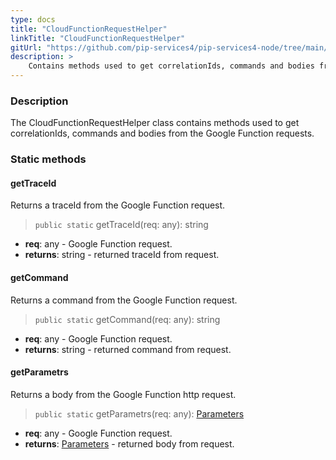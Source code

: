 ```yaml
---
type: docs
title: "CloudFunctionRequestHelper"
linkTitle: "CloudFunctionRequestHelper"
gitUrl: "https://github.com/pip-services4/pip-services4-node/tree/main/pip-services4-gcp-node"
description: >
    Contains methods used to get correlationIds, commands and bodies from the Google Function requests.
---
```


### Description

The CloudFunctionRequestHelper class contains methods used to get correlationIds, commands and bodies from the Google Function requests.


### Static methods

#### getTraceId
Returns a traceId from the Google Function request.

> `public static` getTraceId(req: any): string

- **req**: any - Google Function request.
- **returns**: string - returned traceId from request.

#### getCommand
Returns a command from the Google Function request.

> `public static` getCommand(req: any): string

- **req**: any - Google Function request.
- **returns**: string - returned command from request.

#### getParametrs
Returns a body from the Google Function http request.

> `public static` getParametrs(req: any): [Parameters](../../../components/exec/parameters)

- **req**: any - Google Function request.
- **returns**: [Parameters](../../../components/exec/parameters) - returned body from request.
